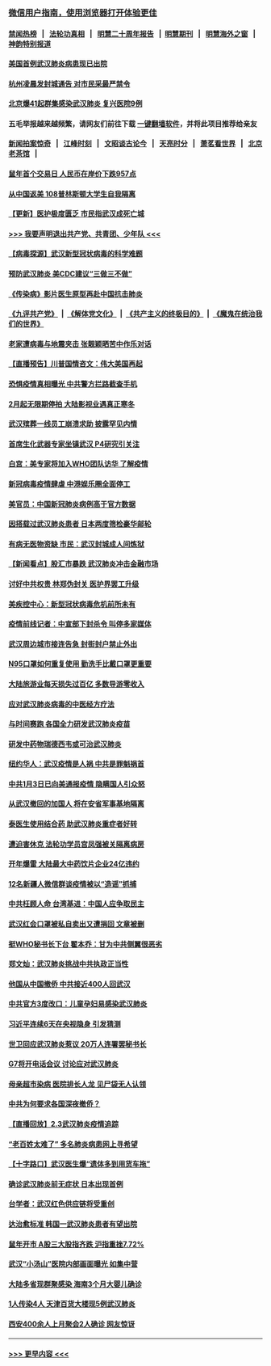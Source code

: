 ### [微信用户指南，使用浏览器打开体验更佳](https://github.com/gfw-breaker/banned-news1/blob/master/indexes/wechat-guide.md?t=0)
#### [禁闻热榜](热点新闻.md?t=0)  &nbsp;&nbsp;|&nbsp;&nbsp; [法轮功真相](https://github.com/gfw-breaker/truth/blob/master/README.md?t=0) &nbsp;&nbsp;|&nbsp;&nbsp; [明慧二十周年报告](https://github.com/gfw-breaker/mh-reports/blob/master/README.md?t=0) &nbsp;&nbsp;|&nbsp;&nbsp;[明慧期刊](https://github.com/gfw-breaker/mh-qikan) &nbsp;&nbsp;|&nbsp;&nbsp; [明慧海外之窗](https://github.com/gfw-breaker/mh-news/blob/master/README.md?t=0) &nbsp;&nbsp;|&nbsp;&nbsp; [神韵特别报道](https://github.com/gfw-breaker/mh-news/blob/master/shenyun.md?t=0)
#### [美国首例武汉肺炎病患现已出院](../pages/nsc413/n11842740.md?t=02041233) 
#### [杭州凌晨发封城通告 对市民采最严禁令](../pages/nsc413/n11842758.md?t=02041233) 
#### [北京爆41起群集感染武汉肺炎 复兴医院9例](../pages/nsc413/n11841955.md?t=02041233) 
#### 五毛举报越来越频繁，请网友们前往下载 [一键翻墙软件](https://github.com/gfw-breaker/ssr-accounts)，并将此项目推荐给亲友
#### [新闻拍案惊奇](https://github.com/gfw-breaker/banned-news1/blob/master/pages/link4.md) &nbsp;&nbsp;|&nbsp;&nbsp; [江峰时刻](https://github.com/gfw-breaker/banned-news1/blob/master/pages/link4.md) &nbsp;&nbsp;|&nbsp;&nbsp; [文昭谈古论今](https://github.com/gfw-breaker/banned-news1/blob/master/pages/link4.md) &nbsp;&nbsp;|&nbsp;&nbsp; [天亮时分](https://github.com/gfw-breaker/banned-news1/blob/master/pages/link4.md) &nbsp;&nbsp;|&nbsp;&nbsp; [萧茗看世界](https://github.com/gfw-breaker/banned-news1/blob/master/pages/link4.md) &nbsp;&nbsp;|&nbsp;&nbsp; [北京老茶馆](https://github.com/gfw-breaker/banned-news1/blob/master/pages/link4.md) &nbsp;&nbsp;|&nbsp;&nbsp; 
#### [鼠年首个交易日 人民币在岸价下跌957点](../pages/nsc413/n11842681.md?t=02041233) 
#### [从中国返美 108普林斯顿大学生自我隔离](../pages/nsc413/n11842714.md?t=02041233) 
#### [【更新】医护极度匮乏 市民指武汉成死亡城](../pages/nsc413/n11801312.md?t=02041233) 
#### [>>> 我要声明退出共产党、共青团、少年队 <<<](https://github.com/begood0513/goodnews/blob/master/quit/letter.md) 
#### [【病毒探源】武汉新型冠状病毒的科学难题](../pages/nsc413/n11842176.md?t=02041233) 
#### [预防武汉肺炎 美CDC建议“三做三不做”](../pages/nsc413/n11842700.md?t=02041233) 
#### [《传染病》影片医生原型再赴中国抗击肺炎](../pages/nsc413/n11842626.md?t=02041233) 
#### [《九评共产党》](https://github.com/begood0513/9ping.md/blob/master/README.md) &nbsp;|&nbsp; [《解体党文化》](../../../../jtdwh.md/blob/master/README.md)  &nbsp;|&nbsp; [《共产主义的终极目的》](../../../../gczydzjmd.md/blob/master/README.md) &nbsp;|&nbsp; [《魔鬼在统治我们的世界》](../../../../mgztzwmdsj.md/blob/master/README.md) 
#### [老家遭病毒与地震夹击 张靓颖晒苦中作乐对话](../pages/nsc413/n11842054.md?t=02041233) 
#### [【直播预告】川普国情咨文：伟大美国再起](../pages/nsc413/n11842079.md?t=02041233) 
#### [恐惧疫情真相曝光 中共警方拦路截查手机](../pages/nsc413/n11842396.md?t=02041233) 
#### [2月起无限期停拍 大陆影视业遇真正寒冬](../pages/nsc413/n11842344.md?t=02041233) 
#### [武汉殡葬一线员工崩溃求助 披露罕见内情](../pages/nsc413/n11842482.md?t=02041233) 
#### [首席生化武器专家坐镇武汉 P4研究引关注](../pages/nsc413/n11842412.md?t=02041233) 
#### [白宫：美专家将加入WHO团队访华 了解疫情](../pages/nsc413/n11842198.md?t=02041233) 
#### [新冠病毒疫情肆虐 中港娱乐圈全面停工](../pages/nsc413/n11842193.md?t=02041233) 
#### [美官员：中国新冠肺炎病例高于官方数据](../pages/nsc413/n11842452.md?t=02041233) 
#### [因搭载过武汉肺炎患者 日本两度筛检豪华邮轮](../pages/nsc413/n11842447.md?t=02041233) 
#### [有病无医物资缺 市民：武汉封城成人间炼狱](../pages/nsc413/n11839878.md?t=02041233) 
#### [【新闻看点】股汇市暴跌 武汉肺炎冲击金融市场](../pages/nsc413/n11842216.md?t=02041233) 
#### [讨好中共权贵 林郑伪封关 医护界罢工升级](../pages/nsc413/n11842359.md?t=02041233) 
#### [美疾控中心：新型冠状病毒危机前所未有](../pages/nsc413/n11842406.md?t=02041233) 
#### [疫情前线记者：中宣部下封杀令 叫停多家媒体](../pages/nsc413/n11842178.md?t=02041233) 
#### [武汉周边城市接连告急 封街封户禁止外出](../pages/nsc413/n11842277.md?t=02041233) 
#### [N95口罩如何重复使用 勤洗手比戴口罩更重要](../pages/nsc413/n11842236.md?t=02041233) 
#### [大陆旅游业每天损失过百亿 多数导游零收入](../pages/nsc413/n11842179.md?t=02041233) 
#### [应对武汉肺炎病毒的中医经方疗法](../pages/nsc413/n11842157.md?t=02041233) 
#### [与时间赛跑  各国全力研发武汉肺炎疫苗](../pages/nsc413/n11842149.md?t=02041233) 
#### [研发中药物瑞德西韦或可治武汉肺炎](../pages/nsc413/n11842100.md?t=02041233) 
#### [纽约华人：武汉疫情是人祸 中共是罪魁祸首](../pages/nsc413/n11840631.md?t=02041233) 
#### [中共1月3日已向美通报疫情 隐瞒国人引众怒](../pages/nsc413/n11841978.md?t=02041233) 
#### [从武汉撤回的加国人 将在安省军事基地隔离](../pages/nsc413/n11840777.md?t=02041233) 
#### [泰医生使用结合药 助武汉肺炎重症者好转](../pages/nsc413/n11842096.md?t=02041233) 
#### [遭迫害休克 法轮功学员宫凤强被关隔离病房](../pages/nsc413/n11841492.md?t=02041233) 
#### [开年爆雷  大陆最大中药饮片企业24亿违约](../pages/nsc413/n11841904.md?t=02041233) 
#### [12名新疆人微信群谈疫情被以“造谣”抓捕](../pages/nsc413/n11839897.md?t=02041233) 
#### [中共枉顾人命 台湾基进：中国人应争取民主](../pages/nsc413/n11841532.md?t=02041233) 
#### [武汉红会口罩被私自卖出又遭捐回 文章被删](../pages/nsc413/n11841871.md?t=02041233) 
#### [挺WHO秘书长下台 翟本乔：甘为中共侧翼很恶劣](../pages/nsc413/n11841484.md?t=02041233) 
#### [郑文灿：武汉肺炎挑战中共执政正当性](../pages/nsc413/n11841537.md?t=02041233) 
#### [他国从中国撤侨 中共接近400人回武汉](../pages/nsc413/n11841290.md?t=02041233) 
#### [中共官方3度改口：儿童孕妇易感染武汉肺炎](../pages/nsc413/n11841631.md?t=02041233) 
#### [习近平连续6天在央视隐身 引发猜测](../pages/nsc413/n11841881.md?t=02041233) 
#### [世卫回应武汉肺炎惹议 20万人连署罢秘书长](../pages/nsc413/n11841664.md?t=02041233) 
#### [G7将开电话会议 讨论应对武汉肺炎](../pages/nsc413/n11841658.md?t=02041233) 
#### [母亲超市染病 医院排长人龙 见尸袋无人认领](../pages/nsc413/n11841762.md?t=02041233) 
#### [中共为何要求各国深夜撤侨？](../pages/nsc413/n11841731.md?t=02041233) 
#### [【直播回放】2.3武汉肺炎疫情追踪](../pages/nsc413/n11841577.md?t=02041233) 
#### [“老百姓太难了” 多名肺炎病患网上寻希望](../pages/nsc413/n11841565.md?t=02041233) 
#### [【十字路口】武汉医生爆“遗体多到用货车拖”](../pages/nsc413/n11840013.md?t=02041233) 
#### [确诊武汉肺炎前无症状 日本出现首例](../pages/nsc413/n11841567.md?t=02041233) 
#### [台学者：武汉红色供应链将受重创](../pages/nsc413/n11841596.md?t=02041233) 
#### [达治愈标准 韩国一武汉肺炎患者有望出院](../pages/nsc413/n11841523.md?t=02041233) 
#### [鼠年开市 A股三大股指齐跌 沪指重挫7.72%](../pages/nsc413/n11840461.md?t=02041233) 
#### [武汉“小汤山”医院内部画面曝光 如集中营](../pages/nsc413/n11841060.md?t=02041233) 
#### [大陆多省现群聚感染 海南3个月大婴儿确诊](../pages/nsc413/n11841274.md?t=02041233) 
#### [1人传染4人 天津百货大楼现5例武汉肺炎](../pages/nsc413/n11840677.md?t=02041233) 
#### [西安400余人上月聚会2人确诊 网友惊讶](../pages/nsc413/n11841178.md?t=02041233) 

----
#### [ >>> 更早内容 <<< ](../indexes/nsc413-earlier.md)
